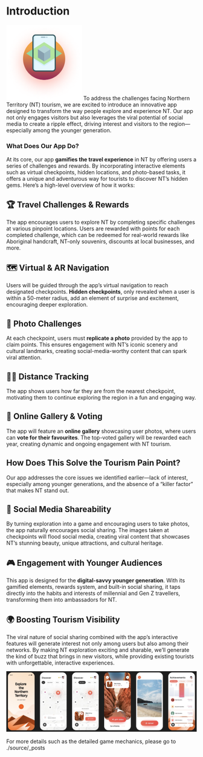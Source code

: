# Introduction

<img src="img/App_Logo.png" alt="app logo" width="200" />
To address the challenges facing Northern Territory (NT) tourism, we are excited to introduce an innovative app designed to transform the way people explore and experience NT. Our app not only engages visitors but also leverages the viral potential of social media to create a ripple effect, driving interest and visitors to the region—especially among the younger generation.

### What Does Our App Do?

At its core, our app **gamifies the travel experience** in NT by offering users a series of challenges and rewards. By incorporating interactive elements such as virtual checkpoints, hidden locations, and photo-based tasks, it offers a unique and adventurous way for tourists to discover NT’s hidden gems. Here’s a high-level overview of how it works:

## 🏆 Travel Challenges & Rewards

The app encourages users to explore NT by completing specific challenges at various pinpoint locations. Users are rewarded with points for each completed challenge, which can be redeemed for real-world rewards like Aboriginal handcraft, NT-only souvenirs, discounts at local businesses, and more.

## 🗺️ Virtual & AR Navigation

Users will be guided through the app’s virtual navigation to reach designated checkpoints. **Hidden checkpoints**, only revealed when a user is within a 50-meter radius, add an element of surprise and excitement, encouraging deeper exploration.

## 📸 Photo Challenges

At each checkpoint, users must **replicate a photo** provided by the app to claim points. This ensures engagement with NT’s iconic scenery and cultural landmarks, creating social-media-worthy content that can spark viral attention.

## 🚶‍♂️ Distance Tracking

The app shows users how far they are from the nearest checkpoint, motivating them to continue exploring the region in a fun and engaging way.

## 🌟 Online Gallery & Voting

The app will feature an **online gallery** showcasing user photos, where users can **vote for their favourites**. The top-voted gallery will be rewarded each year, creating dynamic and ongoing engagement with NT tourism.

## How Does This Solve the Tourism Pain Point?

Our app addresses the core issues we identified earlier—lack of interest, especially among younger generations, and the absence of a “killer factor” that makes NT stand out.

## 📲 Social Media Shareability

By turning exploration into a game and encouraging users to take photos, the app naturally encourages social sharing. The images taken at checkpoints will flood social media, creating viral content that showcases NT’s stunning beauty, unique attractions, and cultural heritage.

## 🎮 Engagement with Younger Audiences

This app is designed for the **digital-savvy younger generation**. With its gamified elements, rewards system, and built-in social sharing, it taps directly into the habits and interests of millennial and Gen Z travellers, transforming them into ambassadors for NT.

## 🌍 Boosting Tourism Visibility

The viral nature of social sharing combined with the app’s interactive features will generate interest not only among users but also among their networks. By making NT exploration exciting and sharable, we’ll generate the kind of buzz that brings in new visitors, while providing existing tourists with unforgettable, interactive experiences.

![app pages](img/App_Pages.jpg)

For more details such as the detailed game mechanics, please go to ./source/\_posts
